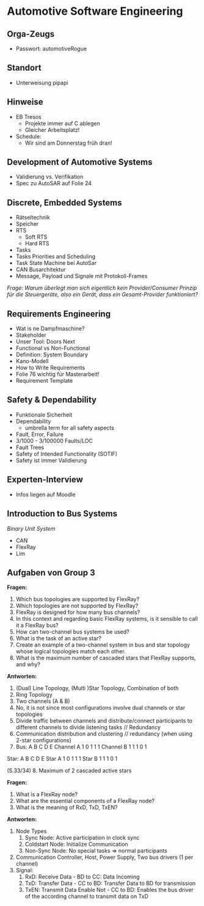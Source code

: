 # Automotive Software Engineering

## Orga-Zeugs

- Passwort: automotiveRogue

## Standort

- Unterweisung pipapi

## Hinweise

- EB Tresos
  - Projekte immer auf C ablegen
  - Gleicher Arbeitsplatz!
- Schedule:
  - Wir sind am Donnerstag früh dran!

## Development of Automotive Systems

- Validierung vs. Verifikation
- Spec zu AutoSAR auf Folie 24

## Discrete, Embedded Systems

- Rätseltechnik
- Speicher
- RTS
  - Soft RTS
  - Hard RTS
- Tasks
- Tasks Priorities and Scheduling
- Task State Machine bei AutoSar
- CAN Busarchitektur
- Message, Payload und Signale mit Protokoll-Frames

*Frage: Warum überlegt man sich eigentlich kein Provider/Consumer Prinzip für die Steuergeräte, also ein Gerät, dass ein Gesamt-Provider funktioniert?*

## Requirements Engineering

- Wat is ne Dampfmaschine?
- Stakeholder
- Unser Tool: Doors Next
- Functional vs Non-Functional
- Definition: System Boundary
- Kano-Modell
- How to Write Requirements
- Folie 76 wichtig für Masterarbeit!
- Requirement Template

## Safety & Dependability

- Funktionale Sicherheit
- Dependability
  - umbrella term for all safety aspects
- Fault, Error, Failure
- 3/1000 - 3/100000 Faults/LOC
- Fault Trees
- Safety of Intended Functionality (SOTIF)
- Safety ist immer Validierung

## Experten-Interview

- Infos liegen auf Moodle

## Introduction to Bus Systems

*Binary Unit System*

- CAN
- FlexRay
- Lim

## Aufgaben von Group 3

**Fragen:**

1. Which bus topologies are supported by FlexRay? 
2. Which topologies are not supported by FlexRay? 
3. FlexRay is designed for how many bus channels? 
4. In this context and regarding basic FlexRay systems, is it sensible to call it a FlexRay bus? 
5. How can two-channel bus systems be used? 
6. What is the task of an active star? 
7. Create an example of a two-channel system in bus and star topology whose logical topologies match each other. 
8. What is the maximum number of cascaded stars that FlexRay supports, and why?

**Antworten:**

1. (Dual) Line Topology, (Multi )Star Topology, Combination of both
2. Ring Topology
3. Two channels (A & B)
4. No, it is not since most configurations involve dual channels or star topologies
5. Divide traffic between channels and distribute/connect participants to different channels to divide listening tasks // Redundancy
6. Communication distribution and clustering // redundancy (when using 2-star configurations)
7. Bus:
            A     B     C     D     E
Channel A   1     0     1     1     1
Channel B   1     1     1     0     1

Star:
            A     B     C     D     E
Star A      1     0     1     1     1
Star B      1     1     1     0     1

(S.33/34)
8. Maximum of 2 cascaded active stars

**Fragen:**
1. What is a FlexRay node? 
2. What are the essential components of a FlexRay node? 
3. What is the meaning of RxD, TxD, TxEN?

**Antworten:**
1. Node Types
   1. Sync Node: Active participation in clock sync
   2. Coldstart Node: Initialize Communication
   3. Non-Sync Node: No special tasks => normal participants
2. Communication Controller, Host, Power Supply, Two bus drivers (1 per channel)
3. Signal:
   1. RxD: Receive Data - BD to CC: Data Incoming
   2. TxD: Transfer Data - CC to BD: Transfer Data to BD for transmission
   3. TxEN: Transmit Data Enable Not - CC to BD: Enables the bus driver of the according channel to transmit data on TxD

